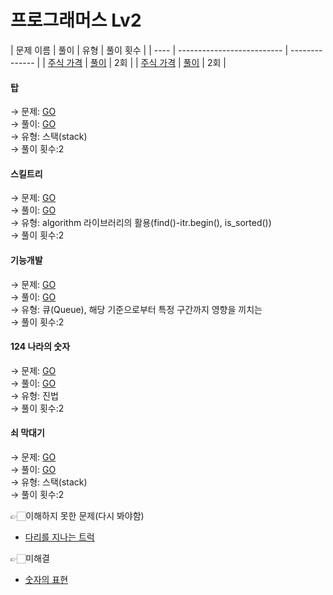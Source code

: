 # 프로그래머스 Lv2

| 문제 이름 | 풀이                    | 유형      | 풀이 횟수      | 
| ---- | -------------------------- | -------------- |
| [주식 가격](https://programmers.co.kr/learn/courses/30/lessons/42584)  | [풀이](/programmers_lev2/StockPrice/StockPrice/main.cpp) | 2회 |
| [주식 가격](https://programmers.co.kr/learn/courses/30/lessons/42584)  | [풀이](/programmers_lev2/StockPrice/StockPrice/main.cpp) | 2회 |


#### 탑  
→ 문제: <a href="https://programmers.co.kr/learn/courses/30/lessons/42588">GO</a>  
→ 풀이: <a href="https://github.com/Choyoonyoung98/Algorithm/blob/master/Programmers/programmers_lev2/Tower/Tower/main.cpp">GO</a>  
→ 유형: 스택(stack)  
→ 풀이 횟수:2  

#### 스킬트리
→ 문제: <a href="https://programmers.co.kr/learn/courses/30/lessons/49993">GO</a>  
→ 풀이: <a href="https://github.com/Choyoonyoung98/Algorithm/blob/master/Programmers/programmers_lev2/SkillTree/SkillTree/main.cpp">GO</a>  
→ 유형: algorithm 라이브러리의 활용(find()-itr.begin(), is_sorted())  
→ 풀이 횟수:2  

#### 기능개발
→ 문제: <a href="https://programmers.co.kr/learn/courses/30/lessons/42586">GO</a>  
→ 풀이: <a href="https://github.com/Choyoonyoung98/Algorithm/blob/master/Programmers/programmers_lev2/FunctionDev/FunctionDev/main.cpp">GO</a>  
→ 유형: 큐(Queue), 해당 기준으로부터 특정 구간까지 영향을 끼치는   
→ 풀이 횟수:2  

#### 124 나라의 숫자
→ 문제: <a href="https://programmers.co.kr/learn/courses/30/lessons/12899">GO</a>  
→ 풀이: <a href="https://github.com/Choyoonyoung98/Algorithm/blob/master/Programmers/programmers_lev2/124WorldNumb/124WorldNumb/main.cpp">GO</a>  
→ 유형: 진법  
→ 풀이 횟수:2  

#### 쇠 막대기
→ 문제: <a href="https://programmers.co.kr/learn/courses/30/lessons/42585">GO</a>  
→ 풀이: <a href="https://github.com/Choyoonyoung98/Algorithm/blob/master/Programmers/programmers_lev2/IronBar/IronBar/main.cpp">GO</a>  
→ 유형: 스택(stack)  
→ 풀이 횟수:2  


👉🏻이해하지 못한 문제(다시 봐야함)
- <a href="https://github.com/Choyoonyoung98/Algorithm/blob/master/programmers_lev2/IronBar/IronBar/main.cpp">다리를 지나는 트럭</a>

👉🏻미해결
- <a href="https://github.com/Choyoonyoung98/Algorithm/blob/master/programmers_lev2/ExpressionOfNumb/ExpressionOfNumb/main.cpp">숫자의 표현</a>
  
